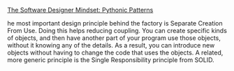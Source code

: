 [The Software Designer Mindset: Pythonic Patterns](https://www.arjancodes.com/products/the-software-designer-mindset-pythonic-patterns/categories/2149946549/posts/2160000491)


he most important design principle behind the factory is Separate Creation From Use. Doing this helps reducing coupling. You can create specific kinds of objects, and then have another part of your program use those objects, without it knowing any of the details. As a result, you can introduce new objects without having to change the code that uses the objects. A related, more generic principle is the Single Responsibility principle from SOLID. 

